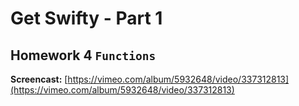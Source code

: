 # Get Swifty - Part 1

## Homework 4 `Functions`

**Screencast:** [https://vimeo.com/album/5932648/video/337312813](https://vimeo.com/album/5932648/video/337312813)
